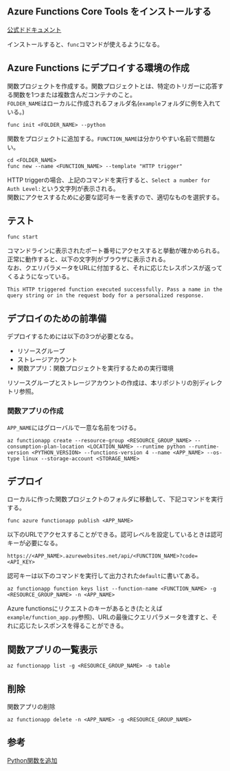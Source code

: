 ## Azure Functions Core Tools をインストールする
[公式ドドキュメント](https://learn.microsoft.com/ja-jp/azure/azure-functions/functions-run-local?tabs=windows%2Cisolated-process%2Cnode-v4%2Cpython-v2%2Chttp-trigger%2Ccontainer-apps&pivots=programming-language-csharp#install-the-azure-functions-core-tools)

インストールすると、`func`コマンドが使えるようになる。

## Azure Functions にデプロイする環境の作成
関数プロジェクトを作成する。関数プロジェクトとは、特定のトリガーに応答する関数を1つまたは複数含んだコンテナのこと。  
`FOLDER_NAME`はローカルに作成されるフォルダ名(`example`フォルダに例を入れている。)
```
func init <FOLDER_NAME> --python
```
関数をプロジェクトに追加する。`FUNCTION_NAME`は分かりやすい名前で問題ない。
```
cd <FOLDER_NAME>
func new --name <FUNCTION_NAME> --template "HTTP trigger"
```
HTTP triggerの場合、上記のコマンドを実行すると、`Select a number for Auth Level:`という文字列が表示される。  
関数にアクセスするために必要な認可キーを表すので、適切なものを選択する。

## テスト
```
func start
```
コマンドラインに表示されたポート番号にアクセスすると挙動が確かめられる。  
正常に動作すると、以下の文字列がブラウザに表示される。  
なお、クエリパラメータをURLに付加すると、それに応じたレスポンスが返ってくるようになっている。
```
This HTTP triggered function executed successfully. Pass a name in the query string or in the request body for a personalized response.
```

## デプロイのための前準備
デプロイするためには以下の3つが必要となる。
- リソースグループ
- ストレージアカウント
- 関数アプリ：関数プロジェクトを実行するための実行環境

リソースグループとストレージアカウントの作成は、本リポジトリの別ディレクトリ参照。  

### 関数アプリの作成
`APP_NAME`にはグローバルで一意な名前をつける。
```
az functionapp create --resource-group <RESOURCE_GROUP_NAME> --consumption-plan-location <LOCATION_NAME> --runtime python --runtime-version <PYTHON_VERSION> --functions-version 4 --name <APP_NAME> --os-type linux --storage-account <STORAGE_NAME>
```

## デプロイ
ローカルに作った関数プロジェクトのフォルダに移動して、下記コマンドを実行する。
```
func azure functionapp publish <APP_NAME>
```
以下のURLでアクセスすることができる。認可レベルを設定しているときは認可キーが必要になる。
```
https://<APP_NAME>.azurewebsites.net/api/<FUNCTION_NAME>?code=<API_KEY>
```
認可キーは以下のコマンドを実行して出力された`default`に書いてある。
```
az functionapp function keys list --function-name <FUNCTION_NAME> -g <RESOURCE_GROUP_NAME> -n <APP_NAME>
```
Azure functionsにリクエストのキーがあるとき(たとえば`example/function_app.py`参照)、URLの最後にクエリパラメータを渡すと、それに応じたレスポンスを得ることができる。

## 関数アプリの一覧表示
```
az functionapp list -g <RESOURCE_GROUP_NAME> -o table
```

## 削除
関数アプリの削除
```
az functionapp delete -n <APP_NAME> -g <RESOURCE_GROUP_NAME>
```

## 参考
[Python関数を追加](https://learn.microsoft.com/ja-jp/azure/azure-functions/create-first-function-cli-python?tabs=linux%2Cbash%2Cazure-cli%2Cbrowser)